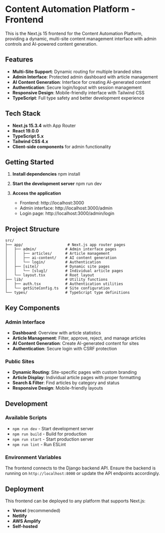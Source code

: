 # Content Automation Platform - Frontend

This is the Next.js 15 frontend for the Content Automation Platform, providing a dynamic, multi-site content management interface with admin controls and AI-powered content generation.

## Features

- **Multi-Site Support**: Dynamic routing for multiple branded sites
- **Admin Interface**: Protected admin dashboard with article management
- **AI Content Generation**: Interface for creating AI-generated content
- **Authentication**: Secure login/logout with session management
- **Responsive Design**: Mobile-friendly interface with Tailwind CSS
- **TypeScript**: Full type safety and better development experience

## Tech Stack

- **Next.js 15.3.4** with App Router
- **React 19.0.0**
- **TypeScript 5.x**
- **Tailwind CSS 4.x**
- **Client-side components** for admin functionality

## Getting Started

1. **Install dependencies**
   npm install

2. **Start the development server**
   npm run dev

3. **Access the application**
   - Frontend: http://localhost:3000
   - Admin interface: http://localhost:3000/admin
   - Login page: http://localhost:3000/admin/login

## Project Structure

```
src/
├── app/                    # Next.js app router pages
│   ├── admin/             # Admin interface pages
│   │   ├── articles/      # Article management
│   │   ├── ai-content/    # AI content generation
│   │   └── login/         # Authentication
│   ├── [site]/            # Dynamic site pages
│   │   └── [slug]/        # Individual article pages
│   └── layout.tsx         # Root layout
├── lib/                   # Utility functions
│   ├── auth.tsx           # Authentication utilities
│   └── getSiteConfig.ts   # Site configuration
└── types/                 # TypeScript type definitions
```

## Key Components

### Admin Interface
- **Dashboard**: Overview with article statistics
- **Article Management**: Filter, approve, reject, and manage articles
- **AI Content Generation**: Create AI-generated content for sites
- **Authentication**: Secure login with CSRF protection

### Public Sites
- **Dynamic Routing**: Site-specific pages with custom branding
- **Article Display**: Individual article pages with proper formatting
- **Search & Filter**: Find articles by category and status
- **Responsive Design**: Mobile-friendly layouts

## Development

### Available Scripts
- `npm run dev` - Start development server
- `npm run build` - Build for production
- `npm run start` - Start production server
- `npm run lint` - Run ESLint

### Environment Variables
The frontend connects to the Django backend API. Ensure the backend is running on `http://localhost:8000` or update the API endpoints accordingly.

## Deployment

This frontend can be deployed to any platform that supports Next.js:

- **Vercel** (recommended)
- **Netlify**
- **AWS Amplify**
- **Self-hosted**
